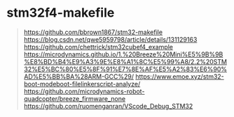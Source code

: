# stm32f4-makefile

> https://github.com/bbrown1867/stm32-makefile
> https://blog.csdn.net/qwe5959798/article/details/131129163
> https://github.com/chettrick/stm32cubef4_example
> https://microdynamics.github.io/1.%20Breeze%20Mini%E5%9B%9B%E8%BD%B4%E9%A3%9E%E8%A1%8C%E5%99%A8/2.2%20STM32%E5%BC%80%E5%8F%91%E7%8E%AF%E5%A2%83%E6%90%AD%E5%BB%BA%28ARM-GCC%29/
> https://www.emoe.xyz/stm32-boot-modeboot-filelinkerscript-analyze/
> https://github.com/microdynamics-robot-quadcopter/breeze_firmware_none
> https://github.com/ruomenganran/VScode_Debug_STM32
